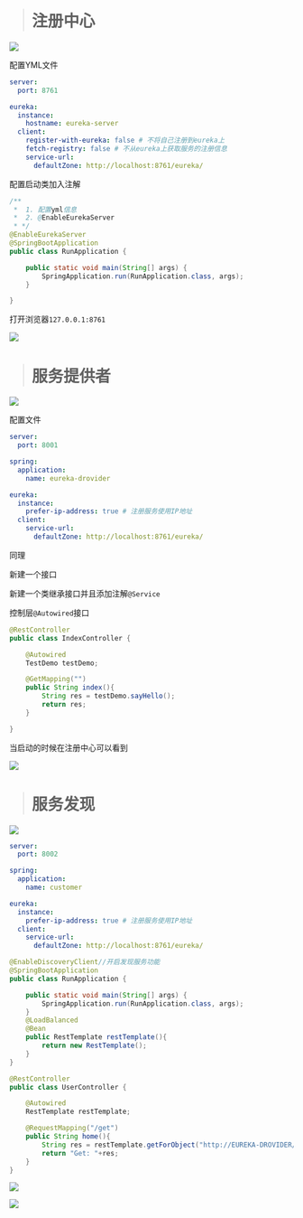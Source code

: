 

> # 注册中心

![](E:\Tashi\Desktop\Learning\A1Static\imgs\2019-10-26-12-43-25-image.png)

配置YML文件

```yml
server:
  port: 8761

eureka:
  instance:
    hostname: eureka-server
  client:
    register-with-eureka: false # 不将自己注册到eureka上
    fetch-registry: false # 不从eureka上获取服务的注册信息
    service-url:
      defaultZone: http://localhost:8761/eureka/

```

配置启动类加入注解

```java
/**
 *  1. 配置yml信息
 *  2. @EnableEurekaServer
 * */
@EnableEurekaServer
@SpringBootApplication
public class RunApplication {

    public static void main(String[] args) {
        SpringApplication.run(RunApplication.class, args);
    }

}
```

打开浏览器`127.0.0.1:8761`

![](E:\Tashi\Desktop\Learning\A1Static\imgs\2019-10-26-13-25-07-image.png)

> # 服务提供者

![](E:\Tashi\Desktop\Learning\A1Static\imgs\2019-10-26-12-45-43-image.png)



配置文件

```yml
server:
  port: 8001

spring:
  application:
    name: eureka-drovider

eureka:
  instance:
    prefer-ip-address: true # 注册服务使用IP地址
  client:
    service-url:
      defaultZone: http://localhost:8761/eureka/
```

同理

新建一个接口

新建一个类继承接口并且添加注解`@Service`

控制层`@Autowired`接口

```java
@RestController
public class IndexController {

    @Autowired
    TestDemo testDemo;

    @GetMapping("")
    public String index(){
        String res = testDemo.sayHello();
        return res;
    }

}
```

当启动的时候在注册中心可以看到

![](E:\Tashi\Desktop\Learning\A1Static\imgs\2019-10-26-14-04-45-image.png)



> # 服务发现

![](E:\Tashi\Desktop\Learning\A1Static\imgs\2019-10-26-12-48-54-image.png)



```yml
server:
  port: 8002

spring:
  application:
    name: customer

eureka:
  instance:
    prefer-ip-address: true # 注册服务使用IP地址
  client:
    service-url:
      defaultZone: http://localhost:8761/eureka/


```

```java
@EnableDiscoveryClient//开启发现服务功能
@SpringBootApplication
public class RunApplication {

    public static void main(String[] args) {
        SpringApplication.run(RunApplication.class, args);
    }
    @LoadBalanced
    @Bean
    public RestTemplate restTemplate(){
        return new RestTemplate();
    }
}
```

```java
@RestController
public class UserController {

    @Autowired
    RestTemplate restTemplate;

    @RequestMapping("/get")
    public String home(){
        String res = restTemplate.getForObject("http://EUREKA-DROVIDER/", String.class);
        return "Get: "+res;
    }
}

```

![](E:\Tashi\Desktop\Learning\A1Static\imgs\2019-10-26-14-19-52-image.png)

![](E:\Tashi\Desktop\Learning\A1Static\imgs\2019-10-26-14-20-05-image.png)




